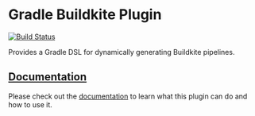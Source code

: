 # Gradle Buildkite Plugin

[![Build Status](https://badge.buildkite.com/9a1d9c36585e925d7b531e3f456a33de3bddda2a6db9ffee91.svg)](https://buildkite.com/widen/gradle-buildkite-plugin)

Provides a Gradle DSL for dynamically generating Buildkite pipelines.

## [Documentation]

Please check out the [documentation] to learn what this plugin can do and how to use it.


[documentation]: ***REMOVED***/gradle-buildkite-plugin/
